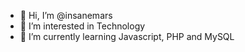 - 👋 Hi, I’m @insanemars
- 👀 I’m interested in Technology
- 🌱 I’m currently learning Javascript, PHP and MySQL



<!---
insanemars/insanemars is a ✨ special ✨ repository because its `README.md` (this file) appears on your GitHub profile.
You can click the Preview link to take a look at your changes.
--->
